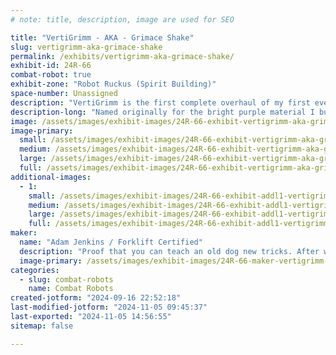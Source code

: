 ```yaml
---
# note: title, description, image are used for SEO

title: "VertiGrimm - AKA - Grimace Shake"
slug: vertigrimm-aka-grimace-shake
permalink: /exhibits/vertigrimm-aka-grimace-shake/
exhibit-id: 24R-66
combat-robot: true
exhibit-zone: "Robot Ruckus (Spirit Building)"
space-number: Unassigned
description: "VertiGrimm is the first complete overhaul of my first ever robot design, Grimace Shake!"
description-long: "Named originally for the bright purple material I built it out of, Grimace Shake was the original name for the first robot I ever designed from the ground up. After many competitions, I decided it was time for a complete makeover, and most importantly, a vertical spinner. VertiGrimm was born, and I am thrilled about it!"
image: /assets/images/exhibit-images/24R-66-exhibit-vertigrimm-aka-grimace-shake-459085185-1049917820162382-4783028181039467930-n-large.jpg
image-primary: 
  small: /assets/images/exhibit-images/24R-66-exhibit-vertigrimm-aka-grimace-shake-459085185-1049917820162382-4783028181039467930-n-small.jpg
  medium: /assets/images/exhibit-images/24R-66-exhibit-vertigrimm-aka-grimace-shake-459085185-1049917820162382-4783028181039467930-n-medium.jpg
  large: /assets/images/exhibit-images/24R-66-exhibit-vertigrimm-aka-grimace-shake-459085185-1049917820162382-4783028181039467930-n-large.jpg
  full: /assets/images/exhibit-images/24R-66-exhibit-vertigrimm-aka-grimace-shake-459085185-1049917820162382-4783028181039467930-n-full.jpg
additional-images: 
  - 1:
    small: /assets/images/exhibit-images/24R-66-exhibit-addl1-vertigrimm-aka-grimace-shake-1yr2-small.JPG
    medium: /assets/images/exhibit-images/24R-66-exhibit-addl1-vertigrimm-aka-grimace-shake-1yr2-medium.JPG
    large: /assets/images/exhibit-images/24R-66-exhibit-addl1-vertigrimm-aka-grimace-shake-1yr2-large.JPG
    full: /assets/images/exhibit-images/24R-66-exhibit-addl1-vertigrimm-aka-grimace-shake-1yr2-full.JPG
maker: 
  name: "Adam Jenkins / Forklift Certified"
  description: "Proof that you can teach an old dog new tricks. After watching the last BattleBots Championships, when Sawblaze won, and the show ended, I said out loud 'I dont want it to be over... I can do that.'. The next day, I dove into the world of combat robotics that I didnt know! The world of insect weights. In that short time, I have developed a passion for designing, building, learning, and of course, competing. I am actively working to be on the show that inspired me!"
  image-primary: /assets/images/exhibit-images/24R-66-maker-vertigrimm-aka-grimace-shake-pic-medium.JPG
categories: 
  - slug: combat-robots
    name: Combat Robots
created-jotform: "2024-09-16 22:52:18"
last-modified-jotform: "2024-11-05 09:45:37"
last-exported: "2024-11-05 14:56:55"
sitemap: false

---
```

